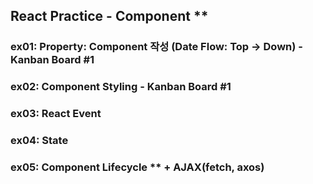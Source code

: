 ## React Practice - Component **

### ex01: Property: Component 작성 (Date Flow: Top -> Down)    - Kanban Board #1
### ex02: Component Styling                                    - Kanban Board #1 
### ex03: React Event                            
### ex04: State
### ex05: Component Lifecycle ** + AJAX(fetch, axos)

 